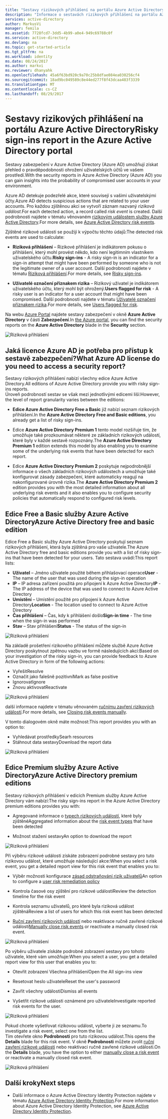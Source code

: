 ```yaml
---
title: "Sestavy rizikových přihlášení na portálu Azure Active Directory | Dokumentace Microsoftu"
description: "Informace o sestavách rizikových přihlášení na portálu Azure Active Directory"
services: active-directory
author: MarkusVi
manager: femila
ms.assetid: 7728fcd7-3dd5-4b99-a0e4-949c69788c0f
ms.service: active-directory
ms.devlang: na
ms.topic: get-started-article
ms.tgt_pltfrm: na
ms.workload: identity
ms.date: 08/24/2017
ms.author: markvi
ms.reviewer: dhanyahk
ms.openlocfilehash: 45a6f63bd920c9a70c25b8dfae084ea030256cf4
ms.sourcegitcommit: 18ad9bc049589c8e44ed277f8f43dcaa483f3339
ms.translationtype: MT
ms.contentlocale: cs-CZ
ms.lasthandoff: 08/29/2017
---
```

# <a name="risky-sign-ins-report-in-the-azure-active-directory-portal"></a><span data-ttu-id="0b456-103">Sestavy rizikových přihlášení na portálu Azure Active Directory</span><span class="sxs-lookup"><span data-stu-id="0b456-103">Risky sign-ins report in the Azure Active Directory portal</span></span>

<span data-ttu-id="0b456-104">Sestavy zabezpečení v Azure Active Directory (Azure AD) umožňují získat přehled o pravděpodobnosti ohrožení uživatelských účtů ve vašem prostředí.</span><span class="sxs-lookup"><span data-stu-id="0b456-104">With the security reports in Azure Active Directory (Azure AD) you can gain insights into the probability of compromised user accounts in your environment.</span></span> 

<span data-ttu-id="0b456-105">Azure AD detekuje podezřelé akce, které souvisejí s vašimi uživatelskými účty.</span><span class="sxs-lookup"><span data-stu-id="0b456-105">Azure AD detects suspicious actions that are related to your user accounts.</span></span> <span data-ttu-id="0b456-106">Pro každou zjištěnou akci se vytvoří záznam nazvaný *riziková událost*.</span><span class="sxs-lookup"><span data-stu-id="0b456-106">For each detected action, a record called *risk event* is created.</span></span> <span data-ttu-id="0b456-107">Další podrobnosti najdete v tématu věnovaném [rizikovým událostem služby Azure Active Directory](active-directory-identity-protection-risk-events.md).</span><span class="sxs-lookup"><span data-stu-id="0b456-107">For more details, see [Azure Active Directory risk events](active-directory-identity-protection-risk-events.md).</span></span> 

<span data-ttu-id="0b456-108">Zjištěné rizikové události se použijí k výpočtu těchto údajů:</span><span class="sxs-lookup"><span data-stu-id="0b456-108">The detected risk events are used to calculate:</span></span>

- <span data-ttu-id="0b456-109">**Riziková přihlášení** – Rizikové přihlášení je indikátorem pokusu o přihlášení, který mohl provést někdo, kdo není legitimním vlastníkem uživatelského účtu.</span><span class="sxs-lookup"><span data-stu-id="0b456-109">**Risky sign-ins** - A risky sign-in is an indicator for a sign-in attempt that might have been performed by someone who is not the legitimate owner of a user account.</span></span> <span data-ttu-id="0b456-110">Další podrobnosti najdete v tématu [Riziková přihlášení](active-directory-identityprotection.md#risky-sign-ins).</span><span class="sxs-lookup"><span data-stu-id="0b456-110">For more details, see [Risky sign-ins](active-directory-identityprotection.md#risky-sign-ins).</span></span> 

- <span data-ttu-id="0b456-111">**Uživatelé označení příznakem rizika** – Rizikový uživatel je indikátorem uživatelského účtu, který mohl být ohrožený.</span><span class="sxs-lookup"><span data-stu-id="0b456-111">**Users flagged for risk** - A risky user is an indicator for a user account that might have been compromised.</span></span> <span data-ttu-id="0b456-112">Další podrobnosti najdete v tématu [Uživatelé označení příznakem rizika](active-directory-identityprotection.md#users-flagged-for-risk).</span><span class="sxs-lookup"><span data-stu-id="0b456-112">For more details, see [Users flagged for risk](active-directory-identityprotection.md#users-flagged-for-risk).</span></span>  

<span data-ttu-id="0b456-113">Na webu [Azure Portal](https://portal.azure.com) najdete sestavy zabezpečení v okně **Azure Active Directory** v části **Zabezpečení**.</span><span class="sxs-lookup"><span data-stu-id="0b456-113">In [the Azure portal](https://portal.azure.com), you can find the security reports on the **Azure Active Directory** blade in the **Security** section.</span></span> 

![Riziková přihlášení](./media/active-directory-reporting-security-risky-sign-ins/10.png)


## <a name="what-azure-ad-license-do-you-need-to-access-a-security-report"></a><span data-ttu-id="0b456-115">Jaká licence Azure AD je potřeba pro přístup k sestavě zabezpečení?</span><span class="sxs-lookup"><span data-stu-id="0b456-115">What Azure AD license do you need to access a security report?</span></span>  

<span data-ttu-id="0b456-116">Sestavy rizikových přihlášení nabízí všechny edice Azure Active Directory.</span><span class="sxs-lookup"><span data-stu-id="0b456-116">All editions of Azure Active Directory provide you with risky sign-ins reports.</span></span>  
<span data-ttu-id="0b456-117">Úroveň podrobností sestav se však mezi jednotlivými edicemi liší:</span><span class="sxs-lookup"><span data-stu-id="0b456-117">However, the level of report granularity varies between the editions:</span></span> 

- <span data-ttu-id="0b456-118">**Edice Azure Active Directory Free a Basic** již nabízí seznam rizikových přihlášení.</span><span class="sxs-lookup"><span data-stu-id="0b456-118">In the **Azure Active Directory Free and Basic editions**, you already get a list of risky sign-ins.</span></span> 

- <span data-ttu-id="0b456-119">Edice **Azure Active Directory Premium 1** tento model rozšiřuje tím, že umožňuje také prozkoumávat některé ze základních rizikových událostí, které byly v každé sestavě rozpoznány.</span><span class="sxs-lookup"><span data-stu-id="0b456-119">The **Azure Active Directory Premium 1** edition extends this model by also enabling you to examine some of the underlying risk events that have been detected for each report.</span></span> 

- <span data-ttu-id="0b456-120">Edice **Azure Active Directory Premium 2** poskytuje nejpodrobnější informace o všech základních rizikových událostech a umožňuje také konfigurovat zásady zabezpečení, které automaticky reagují na nakonfigurované úrovně rizika.</span><span class="sxs-lookup"><span data-stu-id="0b456-120">The **Azure Active Directory Premium 2** edition provides you with the most detailed information about all underlying risk events and it also enables you to configure security policies that automatically respond to configured risk levels.</span></span>



## <a name="azure-active-directory-free-and-basic-edition"></a><span data-ttu-id="0b456-121">Edice Free a Basic služby Azure Active Directory</span><span class="sxs-lookup"><span data-stu-id="0b456-121">Azure Active Directory free and basic edition</span></span>

<span data-ttu-id="0b456-122">Edice Free a Basic služby Azure Active Directory poskytují seznam rizikových přihlášení, která byla zjištěná pro vaše uživatele.</span><span class="sxs-lookup"><span data-stu-id="0b456-122">The Azure Active Directory free and basic editions provide you with a list of risky sign-ins that have been detected for your users.</span></span> <span data-ttu-id="0b456-123">Tato sestava uvádí:</span><span class="sxs-lookup"><span data-stu-id="0b456-123">This report lists:</span></span>

- <span data-ttu-id="0b456-124">**Uživatel** – Jméno uživatele použité během přihlašovací operace</span><span class="sxs-lookup"><span data-stu-id="0b456-124">**User** - The name of the user that was used during the sign-in operation</span></span>
- <span data-ttu-id="0b456-125">**IP** – IP adresa zařízení použitá pro připojení k Azure Active Directory</span><span class="sxs-lookup"><span data-stu-id="0b456-125">**IP** - The IP address of the device that was used to connect to Azure Active Directory</span></span>
- <span data-ttu-id="0b456-126">**Umístění** – Umístění použité pro připojení k Azure Active Directory</span><span class="sxs-lookup"><span data-stu-id="0b456-126">**Location** - The location used to connect to Azure Active Directory</span></span>
- <span data-ttu-id="0b456-127">**Čas přihlášení** – Čas, kdy k přihlášení došlo</span><span class="sxs-lookup"><span data-stu-id="0b456-127">**Sign-in time** - The time when the sign-in was performed</span></span>
- <span data-ttu-id="0b456-128">**Stav** – Stav přihlášení</span><span class="sxs-lookup"><span data-stu-id="0b456-128">**Status** - The status of the sign-in</span></span>


![Riziková přihlášení](./media/active-directory-reporting-security-risky-sign-ins/01.png)

<span data-ttu-id="0b456-130">Na základě prošetření rizikového přihlášení můžete službě Azure Active Directory poskytnout zpětnou vazbu ve formě následujících akcí:</span><span class="sxs-lookup"><span data-stu-id="0b456-130">Based on your investigation of the risky sign-in, you can provide feedback to Azure Active Directory in form of the following actions:</span></span>

- <span data-ttu-id="0b456-131">Vyřešit</span><span class="sxs-lookup"><span data-stu-id="0b456-131">Resolve</span></span>
- <span data-ttu-id="0b456-132">Označit jako falešně pozitivní</span><span class="sxs-lookup"><span data-stu-id="0b456-132">Mark as false positive</span></span>
- <span data-ttu-id="0b456-133">Ignorovat</span><span class="sxs-lookup"><span data-stu-id="0b456-133">Ignore</span></span>
- <span data-ttu-id="0b456-134">Znovu aktivovat</span><span class="sxs-lookup"><span data-stu-id="0b456-134">Reactivate</span></span>

![Riziková přihlášení](./media/active-directory-reporting-security-risky-sign-ins/21.png)

<span data-ttu-id="0b456-136">další informace najdete v tématu věnovaném [ručnímu zavření rizikových událostí](active-directory-identityprotection.md#closing-risk-events-manually).</span><span class="sxs-lookup"><span data-stu-id="0b456-136">For more details, see [Closing risk events manually](active-directory-identityprotection.md#closing-risk-events-manually).</span></span>

<span data-ttu-id="0b456-137">V tomto dialogovém okně máte možnost:</span><span class="sxs-lookup"><span data-stu-id="0b456-137">This report provides you with an option to:</span></span>

- <span data-ttu-id="0b456-138">Vyhledávat prostředky</span><span class="sxs-lookup"><span data-stu-id="0b456-138">Searh resources</span></span>
- <span data-ttu-id="0b456-139">Stáhnout data sestavy</span><span class="sxs-lookup"><span data-stu-id="0b456-139">Download the report data</span></span>


![Riziková přihlášení](./media/active-directory-reporting-security-risky-sign-ins/93.png)


## <a name="azure-active-directory-premium-editions"></a><span data-ttu-id="0b456-141">Edice Premium služby Azure Active Directory</span><span class="sxs-lookup"><span data-stu-id="0b456-141">Azure Active Directory premium editions</span></span>

<span data-ttu-id="0b456-142">Sestavy rizikových přihlášení v edicích Premium služby Azure Active Directory vám nabízí:</span><span class="sxs-lookup"><span data-stu-id="0b456-142">The risky sign-ins report in the Azure Active Directory premium editions provides you with:</span></span>

- <span data-ttu-id="0b456-143">Agregované informace o [typech rizikových událostí](active-directory-identity-protection-risk-events.md), které byly zjištěné</span><span class="sxs-lookup"><span data-stu-id="0b456-143">Aggregated information about the [risk event types](active-directory-identity-protection-risk-events.md) that have been detected</span></span>

- <span data-ttu-id="0b456-144">Možnost stažení sestavy</span><span class="sxs-lookup"><span data-stu-id="0b456-144">An option to download the report</span></span>


![Riziková přihlášení](./media/active-directory-reporting-security-risky-sign-ins/456.png)


<span data-ttu-id="0b456-146">Při výběru rizikové události získáte zobrazení podrobné sestavy pro tuto rizikovou událost, které umožňuje následující akce:</span><span class="sxs-lookup"><span data-stu-id="0b456-146">When you select a risk event, you get a detailed report view for this risk event that enables you to:</span></span>

- <span data-ttu-id="0b456-147">Výběr možnosti konfigurace [zásad odstraňování rizik uživatelů](active-directory-identityprotection.md#user-risk-security-policy)</span><span class="sxs-lookup"><span data-stu-id="0b456-147">An option to configure a [user risk remediation policy](active-directory-identityprotection.md#user-risk-security-policy)</span></span>  

- <span data-ttu-id="0b456-148">Kontrola časové osy zjištění pro rizikové události</span><span class="sxs-lookup"><span data-stu-id="0b456-148">Review the detection timeline for the risk event</span></span>  

- <span data-ttu-id="0b456-149">Kontrola seznamu uživatelů, pro které byla riziková událost zjištěná</span><span class="sxs-lookup"><span data-stu-id="0b456-149">Review a list of users for which this risk event has been detected</span></span>

- <span data-ttu-id="0b456-150">[Ruční zavření rizikových událostí](active-directory-identityprotection.md#closing-risk-events-manually) nebo reaktivace ručně zavřené rizikové události</span><span class="sxs-lookup"><span data-stu-id="0b456-150">[Manually close risk events](active-directory-identityprotection.md#closing-risk-events-manually) or reactivate a manually closed risk event.</span></span> 


![Riziková přihlášení](./media/active-directory-reporting-security-risky-sign-ins/457.png)

<span data-ttu-id="0b456-152">Po výběru uživatele získáte podrobné zobrazení sestavy pro tohoto uživatele, které vám umožňuje:</span><span class="sxs-lookup"><span data-stu-id="0b456-152">When you select a user, you get a detailed report view for this user that enables you to:</span></span>

- <span data-ttu-id="0b456-153">Otevřít zobrazení Všechna přihlášení</span><span class="sxs-lookup"><span data-stu-id="0b456-153">Open the All sign-ins view</span></span>

- <span data-ttu-id="0b456-154">Resetovat heslo uživatele</span><span class="sxs-lookup"><span data-stu-id="0b456-154">Reset the user's password</span></span>

- <span data-ttu-id="0b456-155">Zavřít všechny události</span><span class="sxs-lookup"><span data-stu-id="0b456-155">Dismiss all events</span></span>

- <span data-ttu-id="0b456-156">Vyšetřit rizikové události oznámené pro uživatele</span><span class="sxs-lookup"><span data-stu-id="0b456-156">Investigate reported risk events for the user.</span></span> 


![Riziková přihlášení](./media/active-directory-reporting-security-risky-sign-ins/324.png)


<span data-ttu-id="0b456-158">Pokud chcete vyšetřovat rizikovou událost, vyberte ji ze seznamu.</span><span class="sxs-lookup"><span data-stu-id="0b456-158">To investigate a risk event, select one from the list.</span></span>  
<span data-ttu-id="0b456-159">Tím otevřete okno **Podrobnosti** pro tuto rizikovou událost.</span><span class="sxs-lookup"><span data-stu-id="0b456-159">This opens the **Details** blade for this risk event.</span></span> <span data-ttu-id="0b456-160">V okně **Podrobnosti** můžete zvolit [ruční zavření rizikové události](active-directory-identityprotection.md#closing-risk-events-manually) nebo reaktivaci ručně zavřené rizikové události.</span><span class="sxs-lookup"><span data-stu-id="0b456-160">On the **Details** blade, you have the option to either [manually close a risk event](active-directory-identityprotection.md#closing-risk-events-manually) or reactivate a manually closed risk event.</span></span> 


![Riziková přihlášení](./media/active-directory-reporting-security-risky-sign-ins/325.png)





## <a name="next-steps"></a><span data-ttu-id="0b456-162">Další kroky</span><span class="sxs-lookup"><span data-stu-id="0b456-162">Next steps</span></span>

- <span data-ttu-id="0b456-163">Další informace o Azure Active Directory Identity Protection najdete v tématu [Azure Active Directory Identity Protection](active-directory-identityprotection.md).</span><span class="sxs-lookup"><span data-stu-id="0b456-163">For more information about Azure Active Directory Identity Protection, see [Azure Active Directory Identity Protection](active-directory-identityprotection.md).</span></span>

